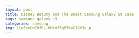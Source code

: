 ```yaml
---
layout: post
title: Disney Beauty and The Beast Samsung Galaxy S9 Case
tags: samsung galaxy s9
categories: samsung
img: 1twZsvCwEUfRL-OMcmf5qM7KaC1SV3e_p
---
```

